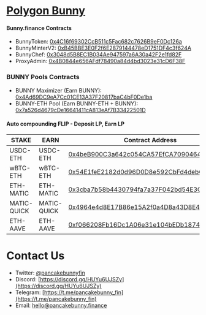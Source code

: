 # [Polygon Bunny](https://polygon.pancakebunny.finance)

#### Bunny.finance Contracts
- BunnyToken: [0x4C16f69302CcB511c5Fac682c7626B9eF0Dc126a](https://polygonscan.com/address/0x4C16f69302CcB511c5Fac682c7626B9eF0Dc126a)
- BunnyMinterV2: [0xB45BBE3E0F2f6E2879144478eD1751DF4c3f624A](https://polygonscan.com/address/0xB45BBE3E0F2f6E2879144478eD1751DF4c3f624A)
- BunnyChef: [0x3048d5B8EC1B034Ae947597a6A30a42F2e1fd82F](https://polygonscan.com/address/0x3048d5B8EC1B034Ae947597a6A30a42F2e1fd82F)
- ProxyAdmin: [0x4B0844e656AFdf78490a84d4bd3023e31cD6F38F](https://polygonscan.com/address/0x4B0844e656AFdf78490a84d4bd3023e31cD6F38F)

### BUNNY Pools Contracts
- BUNNY Maximizer (Earn BUNNY): [0x4Ad69DC9eA7Cc01CE13A37F20817baC4bF0De1ba](https://polygonscan.com/address/0x4Ad69DC9eA7Cc01CE13A37F20817baC4bF0De1ba)
- BUNNY-ETH Pool (Earn BUNNY-ETH + BUNNY): [0x7a526d4679cDe16641411cA813eAf7B33422501D](https://polygonscan.com/address/0x7a526d4679cDe16641411cA813eAf7B33422501D)


#### Auto compounding FLIP - Deposit LP, Earn LP
| STAKE | EARN |     Contract Address |
|------|-----|--------------|
| USDC-ETH | USDC-ETH | [0x4beB900C3a642c054CA57EfCA7090464082e904F](https://polygonscan.com/address/0x4beB900C3a642c054CA57EfCA7090464082e904F)|
| wBTC-ETH | wBTC-ETH | [0x54E1feE2182d0d96D0D8e592CbFd4debC8EEf7Df](https://polygonscan.com/address/0x54E1feE2182d0d96D0D8e592CbFd4debC8EEf7Df)|
| ETH-MATIC | ETH-MATIC | [0x3cba7b58b4430794fa7a37F042bd54E3C2A351A8](https://polygonscan.com/address/0x3cba7b58b4430794fa7a37F042bd54E3C2A351A8)|
| MATIC-QUICK | MATIC-QUICK | [0x4964e4d8E17B86e15A2f0a4D8a43D8E4AbeC3E78](https://polygonscan.com/address/0x4964e4d8E17B86e15A2f0a4D8a43D8E4AbeC3E78)|
| ETH-AAVE | ETH-AAVE | [0xf066208Fb16Dc1A06e31e104bEDb187468206a92](https://polygonscan.com/address/0xf066208Fb16Dc1A06e31e104bEDb187468206a92)|


# Contact Us
- Twitter: [@pancakebunnyfin](https://twitter.com/pancakebunnyfin)
- Discord: [https://discord.gg/HUYu6UJSZy](https://discord.gg/HUYu6UJSZy)
- Telegram: [https://t.me/pancakebunny_fin](https://t.me/pancakebunny_fin)
- Email: [hello@pancakebunny.finance](mailto:hello@pancakebunny.finance)
